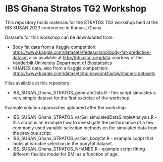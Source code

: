 # IBS Ghana Stratos TG2 Workshop

This repository holds materials for the STRATOS TG2 workshop held at the IBS SUSAN 2023 conference in Kumasi, Ghana.

Datasets for this workshop can be downloaded from:

* Body fat data from a Kaggle competition: https://www.kaggle.com/datasets/fedesoriano/body-fat-prediction-dataset also available at http://hbiostat.org/data courtesy of the Vanderbilt University Department of Biostatistics
* NHANES data, also from a Kaggle competition: https://www.kaggle.com/datasets/homayoonkhadivi/nhanes-datasets

Files available at this repository:

* IBS_SUSAN_Ghana_STRATOS_generateData.R - this script simulates a very simple dataset for the first exercise of the workshop.

Example solution approaches uploaded after the workshop:
* IBS_SUSAN_Ghana_STRATOS_varSel_simulatedDataSimpleAnalysis.R - this script is an example how to investigate the performance of a few commonly used variable selection methods on the simulated data from the previous script.
* IBS_SUSAN_Ghana_STRATOS_varSel_bodyfat.R - example script that looks at variable selection in the bodyfat dataset.
* IBS_SUSAN_Ghana_STRATOS_NHANES.R - example script fitting different flexible model for BMI as a function of age.

